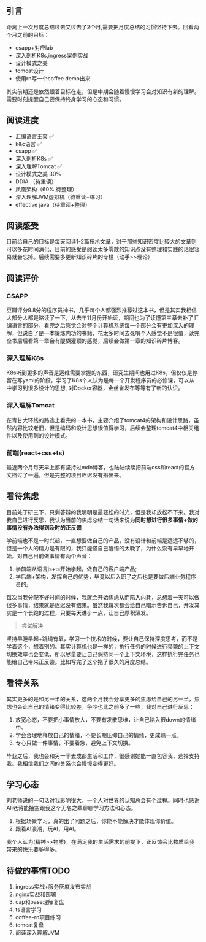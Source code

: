 ## 引言

距离上一次月度总结过去又过去了2个月,需要把月度总结的习惯坚持下去。回看两个月之前的目标：

- csapp+对应lab
- 深入剖析K8s,ingress案例实战
- 设计模式之美
- tomcat设计
- 使用rn写一个coffee demo出来

其实前期还是依然跟着目标在走，但是中期会随着慢慢学习会对知识有新的理解。需要时刻提醒自己要保持终身学习的心态和习惯。

## 阅读进度

- 汇编语言王爽 ✅
- k&c语言 ✅
- csapp ✅
- 深入剖析K8s ✅
- 深入理解Tomcat ✅
- 设计模式之美 30%
- DDIA （待重读）
- 凤凰架构（60%,待整理）
- 深入理解JVM虚拟机（待重读+练习）
- effective java（待重读+整理）

## 阅读感受

目前给自己的目标是每天阅读1-2篇技术文章，对于那些知识密度比较大的文章则可以多花时间消化，目前的感受是阅读太多零散的知识点没有整理和实践的话很容易就会忘掉。后续需要多更新知识碎片的专栏（动手>>理论）

## 阅读评价

### CSAPP

豆瓣评分9.8分的程序员神书，几乎每个人都强烈推荐过这本书，但是其实我相信大部分人都是略读了一下，从去年11月份开始读，期间也为了读懂第三章去补了汇编语言的部分，看完之后感觉会对整个计算机系统每一个部分会有更加深入的理解，但说白了是一本锻炼内功的书籍，花太多时间去死啃个人感觉不是很值，读完全书后后看第一章会有醍醐灌顶的感觉，后续会做第一章的知识碎片博客。

### 深入理解K8s

K8s听到更多的声音是运维需要掌握的东西，研究生期间也用过K8s，但仅仅是停留在写yaml的阶段。学习了K8s个人认为是每一个开发程序员的必修课，可以从中学习到很多设计的思想, 对Docker容器，金丝雀发布等等有了新的认识。

### 深入理解Tomcat

在青甘大环线的路途上看完的一本书，主要介绍了tomcat4的架构和设计思路，虽然内容比较老旧，但是编码和设计思想很值得学习，后续会整理tomcat4中相关组件以及使用到的设计模式。

### 前端(react+css+ts)

最近两个月每天早上都有坚持过mdn博客，也陆陆续续把前端css和react的官方文档过了一遍，但是完整的项目迟迟没有搭出来。

## 看待焦虑

目前处于研三下，只剩答辩的我明明是最轻松的时光，但是我却放松不下来。我对我自己进行反思，我认为当前的焦虑总结一句话来说为**同时想进行很多事情+做的事情没有办法得到及时的正反馈**

学前端也不是一时兴起，一直想要做自己的产品，没有设计和前端是远远不够的，但是一个人的精力是有限的，我只能怪自己醒悟的太晚了，为什么没有早早地开始。对自己目前做事情有两个声音：

1. 学前端从语言js+ts开始学起，做自己的客户端产品;
2. 学后端+架构，发挥自己的优势，毕竟以后入职了之后也是要做后端业务程序员的;

每次当我分配不好时间的时候，我就会开始焦虑从而陷入内耗，总想着一天可以做很多事情，结果就是迟迟没有结果。虽然我每次都会给自己暗示告诉自己，开发其实是一个长跑的过程，只要每天进步一点，让自己厚积薄发。

> 尝试解决

坚持早睡早起+跳绳有氧，学习一个技术的时候，要让自己保持深度思考，而不是学着这个，想着别的。其实计算机也是一样的，执行任务的时候进行频繁的上下文切换效率也会变低，所以尽量要让自己保持同一个上下文环境，这样执行完任务也能给自己带来正反馈。比如写完了这个拖了很久的月度总结。

## 看待关系

其实更多的是和另一半的关系，这两个月我会分享更多的焦虑给自己的另一半，焦虑也会让自己的情绪变得比较差，争吵也比之前多了一些，我对自己进行反思：

1. 放宽心态，不要把小事情放大，不要有发散思维，让自己陷入很down的情绪中。
2. 学会合理地释放自己的情绪，不要长期压抑自己的情绪，更成熟一点。
3. 专心只做一件事情，不要着急，避免上下文切换。

毕业之后，我也会和另一半去成都生活和工作，很感谢她能一直包容我，选择支持我。我相信我们之间的关系也会慢慢变得更好。

## 学习心态

刘老师说的一句话对我影响很大，一个人对世界的认知总会有个过程。同时也感谢Ali老蒋能抽空跟我这个无名之辈聊聊学习方法和心态。

1. 根据场景学习，真的出了问题之后，你能不能解决才能体现你价值。
2. 跟着AI浪潮，玩AI，用AI。

我个人认为(精神>>物质)，在满足我的生活需求的前提下，正反馈会比物质给我带来的快乐要多得多。

## 待做的事情TODO

1. ingress实战+服务灰度发布实战
2. nginx实战和部署
3. cap和base理解复盘
4. ts语言学习
5. coffee-rn项目练习
6. tomcat复盘
7. 阅读深入理解JVM